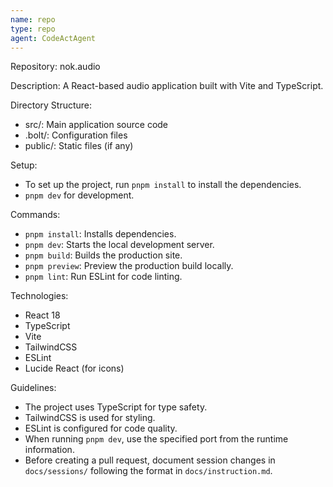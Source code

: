 ```yaml
---
name: repo
type: repo
agent: CodeActAgent
---
```


Repository: nok.audio

Description: A React-based audio application built with Vite and TypeScript.

Directory Structure:
- src/: Main application source code
- .bolt/: Configuration files
- public/: Static files (if any)

Setup:
- To set up the project, run `pnpm install` to install the dependencies.
- `pnpm dev` for development.

Commands:
- `pnpm install`: Installs dependencies.
- `pnpm dev`: Starts the local development server.
- `pnpm build`: Builds the production site.
- `pnpm preview`: Preview the production build locally.
- `pnpm lint`: Run ESLint for code linting.

Technologies:
- React 18
- TypeScript
- Vite
- TailwindCSS
- ESLint
- Lucide React (for icons)

Guidelines:
- The project uses TypeScript for type safety.
- TailwindCSS is used for styling.
- ESLint is configured for code quality.
- When running `pnpm dev`, use the specified port from the runtime information.
- Before creating a pull request, document session changes in `docs/sessions/` following the format in `docs/instruction.md`.